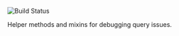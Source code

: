 ![Build Status](https://travis-ci.org/RouganStriker/django-query-debug.svg?branch=master)

Helper methods and mixins for debugging query issues.
